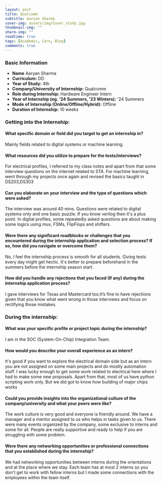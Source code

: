 ```yaml
---
layout: post
title: Qualcomm
subtitle: Aaryan Sharma
cover-img: assets/img/Cover_study.jpg
thumbnail-img: ""
share-img: ""
readtime: true
tags: [Academic, Core, Blog]
comments: true
---
```


### Basic Information

- **Name** Aaryan Sharma
- **Curriculum:** DD
- **Year of Study:** 4th
- **Company/University of Internship:** Qualcomm
- **Role during Internship:** Hardware Engineer Intern
- **Year of Internship (eg. \'24 Summers, \'23 Winters):** '24 Summers
- **Mode of Internship (Online/Offline/Hybrid):** Offline
- **Duration of Internship:** 10 weeks

### Getting into the Internship:

#### What specific domain or field did you target to get an internship in?
Mainly fields related to digital systems or machine learning.

#### What resources did you utilize to prepare for the tests/interviews?
For electrical profiles, I referred to my class notes and apart from that some interview questions on the
internet related to STA. For machine learning, went through my projects once again and revised the basics
taught in DS203,DS303

#### Can you elaborate on your interview and the type of questions which were asked?
The interview was around 40 mins. Questions were related to digital systems only and one basic puzzle. If
you know verilog then it's a plus point. In digital profiles, some repeatedly asked questions are about
making some logics using mux, FSMs, FlipFlops and shifters.

#### Were there any significant roadblocks or challenges that you encountered during the internship application and selection process? If so, how did you navigate or overcome them?
No, I feel the internship process is smooth for all students. Giving tests every day might get hectic. It's
better to prepare beforehand in the summers before the internship season start.

#### How did you handle any rejections that you faced (If any) during the internship application process?
I gave interviews for Texas and Mastercard too.It’s fine to have rejections given that you know what went
wrong in those interviews and focus on rectifying those mistakes.

### During the internship:

#### What was your specific profile or project topic during the internship?
I am in the SOC (System-On-Chip) Integration Team.

#### How would you describe your overall experience as an intern?
It's good if you want to explore the electrical domain side but as an intern you are not assigned on some
main projects and do mostly automation stuff. I was lucky enough to get some work related to electrical
here where I had to make some new proposals. Apart from that, most of us have python scripting work
only. But we did got to know how building of major chips works

#### Could you provide insights into the organizational culture of the company/university and what your peers were like?
The work culture is very good and everyone is friendly around. We have a manager and a mentor assigned
to us who helps in tasks given to us. There were many events organized by the company, some exclusive
to interns and some for all. People are really supportive and ready to help if you are struggling with some
problem.

#### Were there any networking opportunities or professional connections that you established during the internship?
We had networking opportunities between interns during the orientations and at the place where we stay.
Each team has at most 2 interns so you don't get to work with fellow interns but I made some connections
with the employees within the team itself.

